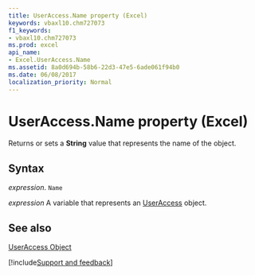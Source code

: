 ```yaml
---
title: UserAccess.Name property (Excel)
keywords: vbaxl10.chm727073
f1_keywords:
- vbaxl10.chm727073
ms.prod: excel
api_name:
- Excel.UserAccess.Name
ms.assetid: 8a0d694b-58b6-22d3-47e5-6ade061f94b0
ms.date: 06/08/2017
localization_priority: Normal
---
```



# UserAccess.Name property (Excel)

Returns or sets a  **String** value that represents the name of the object.


## Syntax

_expression_. `Name`

_expression_ A variable that represents an [UserAccess](./Excel.UserAccess.md) object.


## See also


[UserAccess Object](Excel.UserAccess.md)

[!include[Support and feedback](~/includes/feedback-boilerplate.md)]